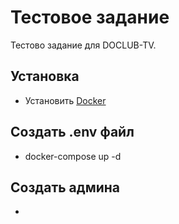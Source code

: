 # Тестовое задание

Тестово задание для DOCLUB-TV.

## Установка

- Установить [Docker](https://hub.docker.com/)

## Создать .env файл

- docker-compose up -d

## Создать админа
- 
